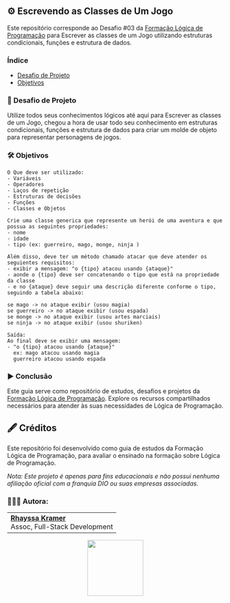 ## ⚙️ Escrevendo as Classes de Um Jogo

Este repositório corresponde ao Desafio #03 da [Formação Lógica de Programação](https://web.dio.me/track/formacao-logica-de-programacao) para Escrever as classes de um Jogo utilizando estruturas condicionais, funções e estrutura de dados.

### Índice
- [Desafio de Projeto]()
- [Objetivos]()

### 🎯 Desafio de Projeto
Utilize todos seus conhecimentos lógicos até aqui para Escrever as classes de um Jogo, chegou a hora de usar todo seu conhecimento em estruturas condicionais, funções e estrutura de dados para criar um molde de objeto para representar personagens de jogos.

### 🛠️ Objetivos
```
O Que deve ser utilizado:
- Variáveis
- Operadores
- Laços de repetição
- Estruturas de decisões
- Funções
- Classes e Objetos

Crie uma classe generica que represente um herói de uma aventura e que possua as seguintes propriedades:
- nome
- idade
- tipo (ex: guerreiro, mago, monge, ninja )

Além disso, deve ter um método chamado atacar que deve atender os seguientes requisitos:
- exibir a mensagem: "o {tipo} atacou usando {ataque}"
- aonde o {tipo} deve ser concatenando o tipo que está na propriedade da classe
- e no {ataque} deve seguir uma descrição diferente conforme o tipo, seguindo a tabela abaixo:

se mago -> no ataque exibir (usou magia)
se guerreiro -> no ataque exibir (usou espada)
se monge -> no ataque exibir (usou artes marciais)
se ninja -> no ataque exibir (usou shuriken)

Saída:
Ao final deve se exibir uma mensagem:
- "o {tipo} atacou usando {ataque}"
  ex: mago atacou usando magia
  guerreiro atacou usando espada
```

### ▶️ Conclusão
Este guia serve como repositório de estudos, desafios e projetos da [Formação Lógica de Programação](https://web.dio.me/track/formacao-logica-de-programacao). Explore os recursos compartilhados necessários para atender às suas necessidades de Lógica de Programação.

## 🖋️ Créditos
Este repositório foi desenvolvido como guia de estudos da Formação Lógica de Programação, para avaliar o ensinado na formação sobre Lógica de Programação.

*Nota: Este projeto é apenas para fins educacionais e não possui nenhuma afiliação oficial com a franquia DIO ou suas empresas associadas.*

### 👩🏼‍💻 Autora:
<table style="border=0">
  <tr>
    <td align="left">
      <a href="https://github.com/rhayssakramer">
        <span><b>Rhayssa Kramer</b></span>
      </a>
      <br>
      <span>Assoc, Full-Stack Development</span>
    </td>
  </tr>
</table>

<div align="center"><a href="https://github.com/rhayssakramer"><img src="https://github.com/user-attachments/assets/27f933bf-6bb5-418d-aa0f-842b65185a82" width="130"></a></div>